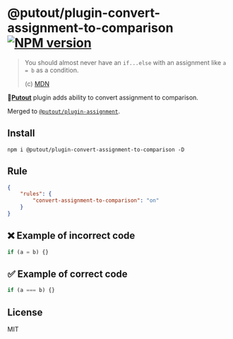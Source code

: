 # @putout/plugin-convert-assignment-to-comparison [![NPM version][NPMIMGURL]][NPMURL]

[NPMIMGURL]: https://img.shields.io/npm/v/@putout/plugin-convert-assignment-to-comparison.svg?style=flat&longCache=true
[NPMURL]: https://npmjs.org/package/@putout/plugin-convert-assignment-to-comparison"npm"

> You should almost never have an `if...else` with an assignment like `a = b` as a condition.
>
> (c) [MDN](https://developer.mozilla.org/en-US/docs/Web/JavaScript/Reference/Statements/if...else)

🐊[**Putout**](https://github.com/coderaiser/putout) plugin adds ability to convert assignment to comparison.

Merged to [`@putout/plugin-assignment`](https://www.npmjs.com/package/@putout/plugin-assignment).

## Install

```
npm i @putout/plugin-convert-assignment-to-comparison -D
```

## Rule

```json
{
    "rules": {
        "convert-assignment-to-comparison": "on"
    }
}
```

## ❌ Example of incorrect code

```js
if (a = b) {}
```

## ✅ Example of correct code

```js
if (a === b) {}
```

## License

MIT
